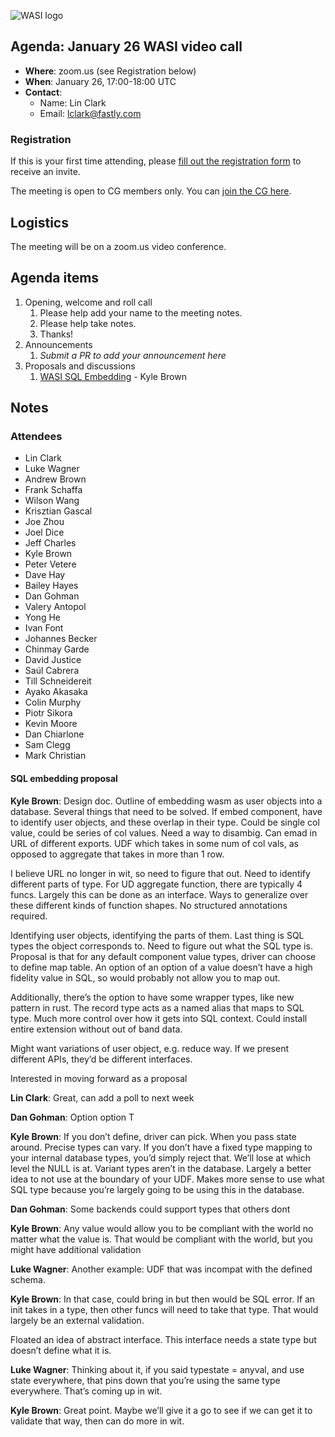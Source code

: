 ![WASI logo](https://raw.githubusercontent.com/WebAssembly/WASI/main/WASI.png)

## Agenda: January 26 WASI video call

- **Where**: zoom.us (see Registration below)
- **When**: January 26, 17:00-18:00 UTC
- **Contact**:
  - Name: Lin Clark
  - Email: lclark@fastly.com

### Registration

If this is your first time attending, please [fill out the registration form](https://docs.google.com/forms/d/e/1FAIpQLSdpO6Lp2L_dZ2_oiDgzjKx7pb7s2YYHjeSIyfHWZZGSKoZKWQ/viewform?usp=sf_link) to receive an invite.

The meeting is open to CG members only. You can [join the CG here](https://www.w3.org/community/webassembly/).

## Logistics

The meeting will be on a zoom.us video conference.

## Agenda items

1. Opening, welcome and roll call
    1. Please help add your name to the meeting notes.
    1. Please help take notes.
    1. Thanks!
1. Announcements
    1. _Submit a PR to add your announcement here_
1. Proposals and discussions
    1. [WASI SQL Embedding](https://hackmd.io/Q93MXGLYTRSeGw7FVelURg) - Kyle Brown

## Notes
### Attendees
- Lin Clark
- Luke Wagner
- Andrew Brown
- Frank Schaffa
- Wilson Wang
- Krisztian Gascal
- Joe Zhou
- Joel Dice
- Jeff Charles
- Kyle Brown
- Peter Vetere
- Dave Hay
- Bailey Hayes
- Dan Gohman
- Valery Antopol
- Yong He
- Ivan Font
- Johannes Becker
- Chinmay Garde
- David Justice
- Saúl Cabrera
- Till Schneidereit
- Ayako Akasaka
- Colin Murphy
- Piotr Sikora
- Kevin Moore
- Dan Chiarlone
- Sam Clegg
- Mark Christian

#### SQL embedding proposal

**Kyle Brown**: Design doc. Outline of embedding wasm as user objects into a database. Several things that need to be solved. If embed component, have to identify user objects, and these overlap in their type. Could be single col value, could be series of col values. Need a way to disambig. Can emad in URL of different exports. UDF which takes in some num of col vals, as opposed to aggregate that takes in more than 1 row.

I believe URL no longer in wit, so need to figure that out. Need to identify different parts of type. For UD aggregate function, there are typically 4 funcs. Largely this can be done as an interface. Ways to generalize over these different kinds of function shapes. No structured annotations required.

Identifying user objects, identifying the parts of them. Last thing is SQL types the object corresponds to. Need to figure out what the SQL type is. Proposal is that for any default component value types, driver can choose to define map table. An option of an option of a value doesn’t have a high fidelity value in SQL, so would probably not allow you to map out.

Additionally, there’s the option to have some wrapper types, like new pattern in rust. The record type acts as a named alias that maps to SQL type. Much more control over how it gets into SQL context. Could install entire extension without out of band data.

Might want variations of user object, e.g. reduce way. If we present different APIs, they’d be different interfaces.

Interested in moving forward as a proposal

**Lin Clark**: Great, can add a poll to next week

**Dan Gohman**: Option option T

**Kyle Brown**: If you don’t define, driver can pick. When you pass state around. Precise types can vary. If you don’t have a fixed type mapping to your internal database types, you’d simply reject that. We’ll lose at which level the NULL is at. Variant types aren’t in the database. Largely a better idea to not use at the boundary of your UDF. Makes more sense to use what SQL type because you’re largely going to be using this in the database.

**Dan Gohman**: Some backends could support types that others dont

**Kyle Brown**: Any value would allow you to be compliant with the world no matter what the value is. That would be compliant with the world, but you might have additional validation

**Luke Wagner**: Another example: UDF that was incompat with the defined schema.

**Kyle Brown**: In that case, could bring in but then would be SQL error. If an init takes in a type, then other funcs will need to take that type. That would largely be an external validation.

Floated an idea of abstract interface. This interface needs a state type but doesn’t define what it is.

**Luke Wagner**: Thinking about it, if you said typestate = anyval, and use state everywhere, that pins down that you’re using the same type everywhere. That’s coming up in wit.

**Kyle Brown**: Great point. Maybe we’ll give it a go to see if we can get it to validate that way, then can do more in wit.

